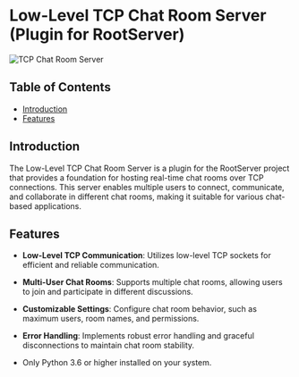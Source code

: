 # Low-Level TCP Chat Room Server (Plugin for RootServer)

![TCP Chat Room Server](assets/tcp_chat_room_server.png)

## Table of Contents
- [Introduction](#introduction)
- [Features](#features)

## Introduction

The Low-Level TCP Chat Room Server is a plugin for the RootServer project that provides a foundation for hosting real-time chat rooms over TCP connections. This server enables multiple users to connect, communicate, and collaborate in different chat rooms, making it suitable for various chat-based applications.

## Features

- **Low-Level TCP Communication**: Utilizes low-level TCP sockets for efficient and reliable communication.

- **Multi-User Chat Rooms**: Supports multiple chat rooms, allowing users to join and participate in different discussions.

- **Customizable Settings**: Configure chat room behavior, such as maximum users, room names, and permissions.

- **Error Handling**: Implements robust error handling and graceful disconnections to maintain chat room stability.

- Only Python 3.6 or higher installed on your system.
